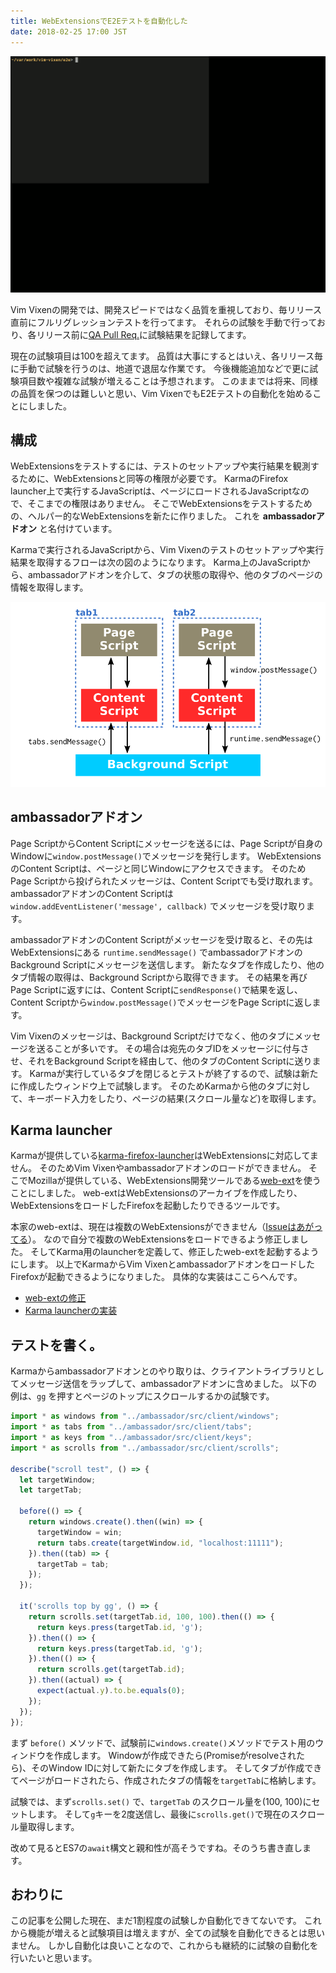 ```yaml
---
title: WebExtensionsでE2Eテストを自動化した
date: 2018-02-25 17:00 JST
---
```


![Running Screenshot](running-screenshot.gif)

Vim Vixenの開発では、開発スピードではなく品質を重視しており、毎リリース直前にフルリグレッションテストを行ってます。
それらの試験を手動で行っており、各リリース前に[QA Pull Req.](https://github.com/ueokande/vim-vixen/pull/314)に試験結果を記録してます。

現在の試験項目は100を超えてます。
品質は大事にするとはいえ、各リリース毎に手動で試験を行うのは、地道で退屈な作業です。
今後機能追加などで更に試験項目数や複雑な試験が増えることは予想されます。
このままでは将来、同様の品質を保つのは難しいと思い、Vim VixenでもE2Eテストの自動化を始めることにしました。

## 構成

WebExtensionsをテストするには、テストのセットアップや実行結果を観測するために、WebExtensionsと同等の権限が必要です。
KarmaのFirefox launcher上で実行するJavaScriptは、ページにロードされるJavaScriptなので、そこまでの権限はありません。
そこでWebExtensionsをテストするための、ヘルパー的なWebExtensionsを新たに作りました。
これを **ambassadorアドオン** と名付けています。

Karmaで実行されるJavaScriptから、Vim Vixenのテストのセットアップや実行結果を取得するフローは次の図のようになります。
Karma上のJavaScriptから、ambassadorアドオンを介して、タブの状態の取得や、他のタブのページの情報を取得します。

![Architecture](architecture.png)

## ambassadorアドオン

Page ScriptからContent Scriptにメッセージを送るには、Page Scriptが自身のWindowに`window.postMessage()`でメッセージを発行します。
WebExtensionsのContent Scriptは、ページと同じWindowにアクセスできます。
そのためPage Scriptから投げられたメッセージは、Content Scriptでも受け取れます。
ambassadorアドオンのContent Scriptは `window.addEventListener('message', callback)` でメッセージを受け取ります。

ambassadorアドオンのContent Scriptがメッセージを受け取ると、その先はWebExtensionsにある `runtime.sendMessage()` でambassadorアドオンのBackground Scriptにメッセージを送信します。
新たなタブを作成したり、他のタブ情報の取得は、Background Scriptから取得できます。
その結果を再びPage Scriptに返すには、Content Scriptに`sendResponse()`で結果を返し、Content Scriptから`window.postMessage()`でメッセージをPage Scriptに返します。

Vim Vixenのメッセージは、Background Scriptだけでなく、他のタブにメッセージを送ることが多いです。
その場合は宛先のタブIDをメッセージに付与させ、それをBackground Scriptを経由して、他のタブのContent Scriptに送ります。
Karmaが実行しているタブを閉じるとテストが終了するので、試験は新たに作成したウィンドウ上で試験します。
そのためKarmaから他のタブに対して、キーボード入力をしたり、ページの結果(スクロール量など)を取得します。

## Karma launcher

Karmaが提供している[karma-firefox-launcher](https://github.com/karma-runner/karma-firefox-launcher)はWebExtensionsに対応してません。
そのためVim Vixenやambassadorアドオンのロードができません。
そこでMozillaが提供している、WebExtensions開発ツールである[web-ext](https://github.com/mozilla/web-ext)を使うことにしました。
web-extはWebExtensionsのアーカイブを作成したり、WebExtensionsをロードしたFirefoxを起動したりできるツールです。

本家のweb-extは、現在は複数のWebExtensionsができません（[Issueはあがってる](https://github.com/mozilla/web-ext/issues/1107)）。
なので自分で複数のWebExtensionsをロードできるよう修正しました。
そしてKarma用のlauncherを定義して、修正したweb-extを起動するようにします。
以上でKarmaからVim VixenとambassadorアドオンをロードしたFirefoxが起動できるようになりました。
具体的な実装はここらへんです。

- [web-extの修正](https://github.com/mozilla/web-ext/compare/master...ueokande:patched-2.3.2?expand=1)
- [Karma launcherの実装](https://github.com/ueokande/vim-vixen/blob/master/e2e/karma-webext-launcher.js)


## テストを書く。

Karmaからambassadorアドオンとのやり取りは、クライアントライブラリとしてメッセージ送信をラップして、ambassadorアドオンに含めました。
以下の例は、`gg` を押すとページのトップにスクロールするかの試験です。

```javascript
import * as windows from "../ambassador/src/client/windows";
import * as tabs from "../ambassador/src/client/tabs";
import * as keys from "../ambassador/src/client/keys";
import * as scrolls from "../ambassador/src/client/scrolls";

describe("scroll test", () => {
  let targetWindow;
  let targetTab;

  before(() => {
    return windows.create().then((win) => {
      targetWindow = win;
      return tabs.create(targetWindow.id, "localhost:11111");
    }).then((tab) => {
      targetTab = tab;
    });
  });

  it('scrolls top by gg', () => {
    return scrolls.set(targetTab.id, 100, 100).then(() => {
      return keys.press(targetTab.id, 'g');
    }).then(() => {
      return keys.press(targetTab.id, 'g');
    }).then(() => {
      return scrolls.get(targetTab.id);
    }).then((actual) => {
      expect(actual.y).to.be.equals(0);
    });
  });
});
```

まず `before()` メソッドで、試験前に`windows.create()`メソッドでテスト用のウィンドウを作成します。
Windowが作成できたら(Promiseがresolveされたら)、そのWindow IDに対して新たにタブを作成します。
そしてタブが作成できてページがロードされたら、作成されたタブの情報を`targetTab`に格納します。

試験では、まず`scrolls.set()` で、`targetTab` のスクロール量を(100, 100)にセットします。
そして`g`キーを2度送信し、最後に`scrolls.get()`で現在のスクロール量取得します。

改めて見るとES7の`await`構文と親和性が高そうですね。そのうち書き直します。

## おわりに

この記事を公開した現在、まだ1割程度の試験しか自動化できてないです。
これから機能が増えると試験項目は増えますが、全ての試験を自動化できるとは思いません。
しかし自動化は良いことなので、これからも継続的に試験の自動化を行いたいと思います。

